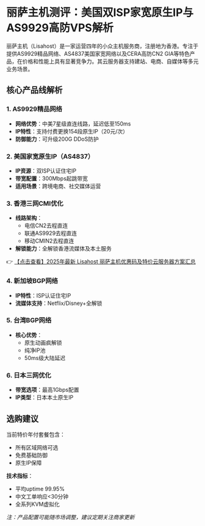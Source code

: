 # 丽萨主机测评：美国双ISP家宽原生IP与AS9929高防VPS解析

丽萨主机（Lisahost）是一家运营四年的小众主机服务商，注册地为香港。专注于提供AS9929精品网络、AS4837美国家宽网络以及CERA高防CN2 GIA等特色产品，在价格和性能上具有显著竞争力。其云服务器支持建站、电商、自媒体等多元业务场景。

## 核心产品线解析

### 1. AS9929精品网络
- **网络优势**：中美7星级直连线路，延迟低至150ms
- **IP特性**：支持付费更换154段原生IP（20元/次）
- **防御能力**：可升级200G DDoS防护

### 2. 美国家宽原生IP（AS4837）
- **IP资源**：双ISP认证住宅IP
- **带宽配置**：300Mbps起跳带宽
- **适用场景**：跨境电商、社交媒体运营

### 3. 香港三网CMI优化
- **线路架构**：
  - 电信CN2去程直连
  - 联通AS9929去程直连
  - 移动CMIN2去程直连
- **解锁能力**：全解锁香港流媒体及本土服务

👉 [【点击查看】2025年最新 Lisahost 丽萨主机优惠码及特价云服务器方案汇总](https://bit.ly/lisazhuji)

### 4. 新加坡BGP网络
- **IP特性**：ISP认证住宅IP
- **流媒体支持**：Netflix/Disney+全解锁

### 5. 台湾BGP网络
- **核心优势**：
  - 原生动画疯解锁
  - 纯净IP池
  - 50ms级大陆延迟

### 6. 日本三网优化
- **带宽选项**：最高1Gbps配置
- **IP类型**：日本本土原生IP

## 选购建议
当前特价年付套餐包含：
- 所有区域网络可选
- 免费基础防御
- 原生IP保障

**技术指标**：
- 平均uptime 99.95%
- 中文工单响应<30分钟
- 全系列KVM虚拟化

*注：产品配置可能随市场调整，建议定期关注商家更新*